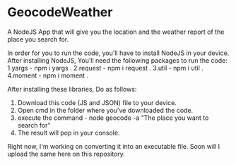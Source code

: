 # GeocodeWeather
A NodeJS App that will give you the location and the weather report of the place you search for.

In order for you to run the code, you'll have to install NodeJS in your device.
After installing NodeJS,
You'll need the following packages to run the code:
1.yargs - npm i yargs .
2.request - npm i request .
3.util - npm i util .
4.moment - npm i moment .

After installing these libraries, Do as follows:

1. Download this code (JS and JSON) file to your device.
2. Open cmd in the folder where you've downloaded the code.
3. execute the command - node geocode -a "The place you want to search for"
4. The result will pop in your console.

Right now, I'm working on converting it into an executable file.
Soon will I upload the same here on this repository.
